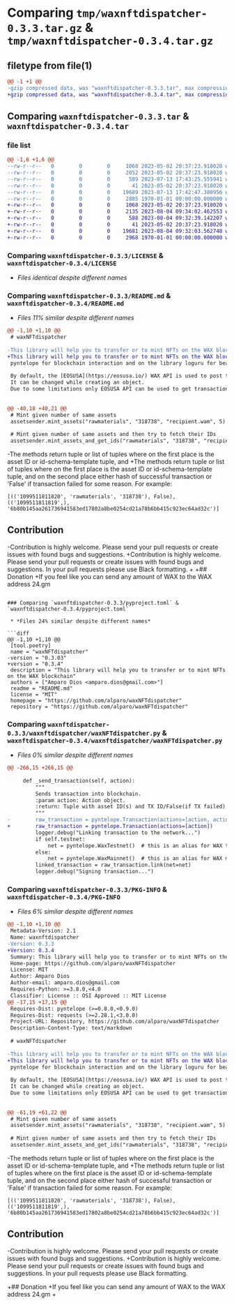 # Comparing `tmp/waxnftdispatcher-0.3.3.tar.gz` & `tmp/waxnftdispatcher-0.3.4.tar.gz`

## filetype from file(1)

```diff
@@ -1 +1 @@
-gzip compressed data, was "waxnftdispatcher-0.3.3.tar", max compression
+gzip compressed data, was "waxnftdispatcher-0.3.4.tar", max compression
```

## Comparing `waxnftdispatcher-0.3.3.tar` & `waxnftdispatcher-0.3.4.tar`

### file list

```diff
@@ -1,6 +1,6 @@
--rw-r--r--   0        0        0     1068 2023-05-02 20:37:23.918020 waxnftdispatcher-0.3.3/LICENSE
--rw-r--r--   0        0        0     2052 2023-05-02 20:37:23.918020 waxnftdispatcher-0.3.3/README.md
--rw-r--r--   0        0        0      589 2023-07-13 17:43:25.555941 waxnftdispatcher-0.3.3/pyproject.toml
--rw-r--r--   0        0        0       41 2023-05-02 20:37:23.918020 waxnftdispatcher-0.3.3/waxnftdispatcher/__init__.py
--rw-r--r--   0        0        0    19689 2023-07-13 17:42:47.380956 waxnftdispatcher-0.3.3/waxnftdispatcher/waxNFTdispatcher.py
--rw-r--r--   0        0        0     2885 1970-01-01 00:00:00.000000 waxnftdispatcher-0.3.3/PKG-INFO
+-rw-r--r--   0        0        0     1068 2023-05-02 20:37:23.918020 waxnftdispatcher-0.3.4/LICENSE
+-rw-r--r--   0        0        0     2135 2023-08-04 09:34:02.462553 waxnftdispatcher-0.3.4/README.md
+-rw-r--r--   0        0        0      588 2023-08-04 09:32:39.142207 waxnftdispatcher-0.3.4/pyproject.toml
+-rw-r--r--   0        0        0       41 2023-05-02 20:37:23.918020 waxnftdispatcher-0.3.4/waxnftdispatcher/__init__.py
+-rw-r--r--   0        0        0    19681 2023-08-04 09:32:03.562748 waxnftdispatcher-0.3.4/waxnftdispatcher/waxNFTdispatcher.py
+-rw-r--r--   0        0        0     2968 1970-01-01 00:00:00.000000 waxnftdispatcher-0.3.4/PKG-INFO
```

### Comparing `waxnftdispatcher-0.3.3/LICENSE` & `waxnftdispatcher-0.3.4/LICENSE`

 * *Files identical despite different names*

### Comparing `waxnftdispatcher-0.3.3/README.md` & `waxnftdispatcher-0.3.4/README.md`

 * *Files 11% similar despite different names*

```diff
@@ -1,10 +1,10 @@
 # waxNFTdispatcher
 
-This library will help you to transfer or to mint NFTs on the WAX blockchain. It relies on the library 
+This library will help you to transfer or to mint NFTs on the WAX blockchain. It relies on the library
 pyntelope for blockchain interaction and on the library loguru for beautiful logs.
 
 By default, the [EOSUSA](https://eosusa.io/) WAX API is used to post transactions to blockchain.
 It can be changed while creating an object.
 Due to some limitations only EOSUSA API can be used to get transaction info from blockchain.
 
 
@@ -40,18 +40,21 @@
 # Mint given number of same assets
 assetsender.mint_assets("rawmaterials", "318738", "recipient.wam", 5)
 
 # Mint given number of same assets and then try to fetch their IDs
 assetsender.mint_assets_and_get_ids("rawmaterials", "318738", "recipient.wam", 5)
 ```
 
-The methods return tuple or list of tuples where on the first place is the asset ID or id-schema-template tuple, and 
+The methods return tuple or list of tuples where on the first place is the asset ID or id-schema-template tuple, and
 on the second place either hash of successful transaction or 'False' if transaction failed for some reason. For example:
 
 ```
 [(('1099511811820', 'rawmaterials', '318738'), False),
 (('1099511811819',), '6b80b145aa261736941583ed17802a8be0254cd21a78b6bb415c923ec64ad32c')]
 ```
 
 ## Contribution
-Contribution is highly welcome. Please send your pull requests or create issues with found bugs and suggestions. 
+Contribution is highly welcome. Please send your pull requests or create issues with found bugs and suggestions.
 In your pull requests please use Black formatting.
+
+## Donation
+If you feel like you can send any amount of WAX to the WAX address 24.gm
```

### Comparing `waxnftdispatcher-0.3.3/pyproject.toml` & `waxnftdispatcher-0.3.4/pyproject.toml`

 * *Files 24% similar despite different names*

```diff
@@ -1,10 +1,10 @@
 [tool.poetry]
 name = "waxNFTdispatcher"
-version = "0.3.03"
+version = "0.3.4"
 description = "This library will help you to transfer or to mint NFTs on the WAX blockchain"
 authors = ["Amparo Dios <amparo.dios@gmail.com>"]
 readme = "README.md"
 license = "MIT"
 homepage = "https://github.com/alparo/waxNFTdispatcher"
 repository = "https://github.com/alparo/waxNFTdispatcher"
```

### Comparing `waxnftdispatcher-0.3.3/waxnftdispatcher/waxNFTdispatcher.py` & `waxnftdispatcher-0.3.4/waxnftdispatcher/waxNFTdispatcher.py`

 * *Files 0% similar despite different names*

```diff
@@ -266,15 +266,15 @@
 
     def _send_transaction(self, action):
         """
         Sends transaction into blockchain.
         :param action: Action object.
         :return: Tuple with asset ID(s) and TX ID/False(if TX failed).
         """
-        raw_transaction = pyntelope.Transaction(actions=[action, action])
+        raw_transaction = pyntelope.Transaction(actions=[action])
         logger.debug("Linking transaction to the network...")
         if self.testnet:
             net = pyntelope.WaxTestnet()  # this is an alias for WAX testnet node
         else:
             net = pyntelope.WaxMainnet()  # this is an alias for WAX mainnet node
         linked_transaction = raw_transaction.link(net=net)
         logger.debug("Signing transaction...")
```

### Comparing `waxnftdispatcher-0.3.3/PKG-INFO` & `waxnftdispatcher-0.3.4/PKG-INFO`

 * *Files 6% similar despite different names*

```diff
@@ -1,10 +1,10 @@
 Metadata-Version: 2.1
 Name: waxnftdispatcher
-Version: 0.3.3
+Version: 0.3.4
 Summary: This library will help you to transfer or to mint NFTs on the WAX blockchain
 Home-page: https://github.com/alparo/waxNFTdispatcher
 License: MIT
 Author: Amparo Dios
 Author-email: amparo.dios@gmail.com
 Requires-Python: >=3.8.0,<4.0
 Classifier: License :: OSI Approved :: MIT License
@@ -17,15 +17,15 @@
 Requires-Dist: pyntelope (>=0.8.0,<0.9.0)
 Requires-Dist: requests (>=2.28.1,<3.0.0)
 Project-URL: Repository, https://github.com/alparo/waxNFTdispatcher
 Description-Content-Type: text/markdown
 
 # waxNFTdispatcher
 
-This library will help you to transfer or to mint NFTs on the WAX blockchain. It relies on the library 
+This library will help you to transfer or to mint NFTs on the WAX blockchain. It relies on the library
 pyntelope for blockchain interaction and on the library loguru for beautiful logs.
 
 By default, the [EOSUSA](https://eosusa.io/) WAX API is used to post transactions to blockchain.
 It can be changed while creating an object.
 Due to some limitations only EOSUSA API can be used to get transaction info from blockchain.
 
 
@@ -61,19 +61,22 @@
 # Mint given number of same assets
 assetsender.mint_assets("rawmaterials", "318738", "recipient.wam", 5)
 
 # Mint given number of same assets and then try to fetch their IDs
 assetsender.mint_assets_and_get_ids("rawmaterials", "318738", "recipient.wam", 5)
 ```
 
-The methods return tuple or list of tuples where on the first place is the asset ID or id-schema-template tuple, and 
+The methods return tuple or list of tuples where on the first place is the asset ID or id-schema-template tuple, and
 on the second place either hash of successful transaction or 'False' if transaction failed for some reason. For example:
 
 ```
 [(('1099511811820', 'rawmaterials', '318738'), False),
 (('1099511811819',), '6b80b145aa261736941583ed17802a8be0254cd21a78b6bb415c923ec64ad32c')]
 ```
 
 ## Contribution
-Contribution is highly welcome. Please send your pull requests or create issues with found bugs and suggestions. 
+Contribution is highly welcome. Please send your pull requests or create issues with found bugs and suggestions.
 In your pull requests please use Black formatting.
 
+## Donation
+If you feel like you can send any amount of WAX to the WAX address 24.gm
+
```

